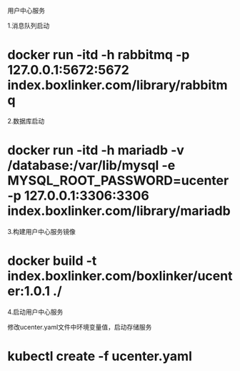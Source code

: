 用户中心服务

1.消息队列启动

# docker run -itd -h rabbitmq -p 127.0.0.1:5672:5672 index.boxlinker.com/library/rabbitmq

2.数据库启动

# docker run -itd -h mariadb -v /database:/var/lib/mysql -e MYSQL_ROOT_PASSWORD=ucenter -p 127.0.0.1:3306:3306 index.boxlinker.com/library/mariadb

3.构建用户中心服务镜像

# docker build -t index.boxlinker.com/boxlinker/ucenter:1.0.1 ./

4.启动用户中心服务

修改ucenter.yaml文件中环境变量值，启动存储服务

# kubectl create -f ucenter.yaml
